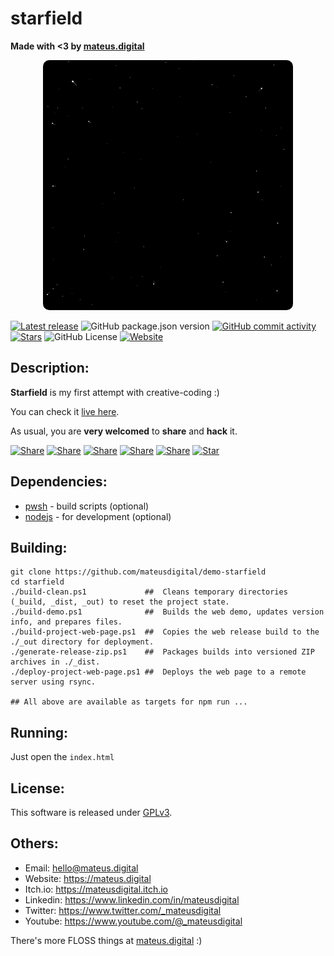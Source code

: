 # starfield

**Made with <3 by [mateus.digital](https://mateus.digital)**


<!-- ----------------------------------------------------------------------- -->
<p align="center">
  <a href="https://mateus.digital/starfield">
    <img style="border-radius: 10px;" src="https://raw.githubusercontent.com/mateusdigital/demo-starfield/refs/heads/main/_project-resources/readme.gif"/>
  </a>
</p>

<!-- Badges -->
[![Latest release](https://img.shields.io/github/v/tag/mateusdigital/demo-starfield?label=Latest%20release&style=for-the-badge)](https://github.com/mateusdigital/starfield/releases)
![GitHub package.json version](https://img.shields.io/github/package-json/v/mateusdigital/demo-starfield?style=for-the-badge)
[![GitHub commit activity](https://img.shields.io/github/commit-activity/t/mateusdigital/demo-starfield?style=for-the-badge)](https://github.com/mateusdigital/starfield/commits)
[![Stars](https://img.shields.io/github/stars/mateusdigital/demo-starfield?style=for-the-badge)](https://github.com/mateusdigital/starfield/stargazers)
![GitHub License](https://img.shields.io/github/license/mateusdigital/demo-starfield?style=for-the-badge)
[![Website](https://img.shields.io/website?url=https%3A%2F%2Fmateus.digital/starfield%2Findex.html&style=for-the-badge&logo=web)](https://mateus.digital/starfield)



<!-- ----------------------------------------------------------------------- -->
## Description:

**Starfield** is my first attempt with creative-coding :)

You can check it [live here](https://mateus.digital/starfield).

As usual, you are **very welcomed** to **share** and **hack** it.

<!-- Share -->

[![Share](https://img.shields.io/badge/share-000000?logo=x&logoColor=white)](https://x.com/intent/tweet?text=Check%20out%20this%20project%20on%20GitHub:%20https://github.com/mateusdigital/starfield%20%23pixelart%20%23gamedev)
[![Share](https://img.shields.io/badge/share-1877F2?logo=facebook&logoColor=white)](https://www.facebook.com/sharer/sharer.php?u=https://github.com/mateusdigital/starfield)
[![Share](https://img.shields.io/badge/share-0A66C2?logo=linkedin&logoColor=white)](https://www.linkedin.com/sharing/share-offsite/?url=https://github.com/mateusdigital/starfield)
[![Share](https://img.shields.io/badge/share-FF4500?logo=reddit&logoColor=white)](https://www.reddit.com/submit?title=Check%20out%20this%20project%20on%20GitHub:%20https://github.com/mateusdigital/starfield)
[![Share](https://img.shields.io/badge/share-0088CC?logo=telegram&logoColor=white)](https://t.me/share/url?url=https://github.com/mateusdigital/starfield&text=Check%20out%20this%20project%20on%20GitHub)
[![Star](https://img.shields.io/badge/⭐%20Give%20a%20Star-000000?logo=github&logoColor=white)](https://github.com/mateusdigital/starfield/stargazers)


<!-- ----------------------------------------------------------------------- -->
## Dependencies:
- [pwsh](https://github.com/PowerShell/PowerShell) - build scripts (optional)
- [nodejs](https://nodejs.org/en) - for development (optional)



<!-- ----------------------------------------------------------------------- -->
## Building:


```pwsh
git clone https://github.com/mateusdigital/demo-starfield
cd starfield
./build-clean.ps1             ##  Cleans temporary directories (_build, _dist, _out) to reset the project state.
./build-demo.ps1              ##  Builds the web demo, updates version info, and prepares files.
./build-project-web-page.ps1  ##  Copies the web release build to the ./_out directory for deployment.
./generate-release-zip.ps1    ##  Packages builds into versioned ZIP archives in ./_dist.
./deploy-project-web-page.ps1 ##  Deploys the web page to a remote server using rsync.

## All above are available as targets for npm run ...
```

<!-- ----------------------------------------------------------------------- -->
## Running:
Just open the ```index.html```


<!-- ----------------------------------------------------------------------- -->
## License:

This software is released under [GPLv3](https://www.gnu.org/licenses/gpl-3.0.en.html).


<!-- ----------------------------------------------------------------------- -->
## Others:

- Email: hello@mateus.digital
- Website: https://mateus.digital
- Itch.io: https://mateusdigital.itch.io
- Linkedin: https://www.linkedin.com/in/mateusdigital
- Twitter: https://www.twitter.com/_mateusdigital
- Youtube: https://www.youtube.com/@_mateusdigital

There's more FLOSS things at [mateus.digital](https://mateus.digital) :)
